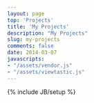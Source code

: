 ```yaml
---
layout: page
top: 'Projects'
title: 'My Projects'
description: "My Projects"
slug: my-projects
comments: false
date: 2014-03-07
javascripts:
- "/assets/vendor.js"
- "/assets/viewtastic.js"
---
```

{% include JB/setup %}

<section class="content">

<div data-component='print-projects-data' data-attrs='{"config": { "key": "0AqHUOZcVEj_XdHV2dkl0bzNpSlcxOUZ0Sm1aSk5kZkE/ocq", "fields": ["mydevstatus","role","link","description"], "fallbackURL": "/assets/projects.json" } }'></div>
</section>

